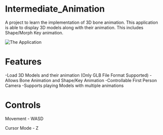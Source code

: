 # Intermediate_Animation
A project to learn the implementation of 3D bone animation. This application is able to display 3D models along with their animation. This includes Shape/Morph Key animation.

![The Application](https://github.com/Coltin-Kai/Intermediate_Animation/assets/89913210/6efb5556-b27c-4f91-b804-870de3541275)

# Features
-Load 3D Models and their animation (Only GLB File Format Supported)
-Allows Bone Animation and Shape/Key Animation
-Controllable First Person Camera
-Supports playing Models with multiple animations

# Controls
Movement - WASD

Cursor Mode - Z
